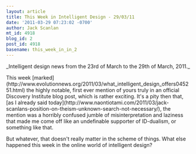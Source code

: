 ```yaml
---
layout: article
title: This Week in Intelligent Design - 29/03/11
date: '2011-03-29 07:23:02 -0700'
author: Jack Scanlan
mt_id: 4918
blog_id: 2
post_id: 4918
basename: this_week_in_in_2
---
```

<p>_Intelligent design news from the 23rd of March to the 29th of March, 2011._</p>


<p>This week [marked](http://www.evolutionnews.org/2011/03/what_intelligent_design_offers045251.html) the highly notable, first ever mention of yours truly in an official Discovery Institute blog post, which is rather exciting. It's a pity then that, [as I already said today](http://www.naontiotami.com/2011/03/jack-scanlans-position-on-theism-unknown-search-not-necessary/), the mention was a horribly confused jumble of misinterpretation and laziness that made me come off like an undefinable supporter of ID-dualism, or something like that.</p>


<p>But whatever, that doesn't really matter in the scheme of things. What else happened this week in the online world of intelligent design?</p>
